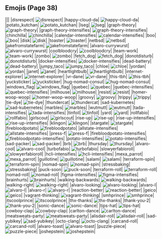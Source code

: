 
## Emojis (Page 38)
|||
|disrespect| ![disrespect](/output/disrespect.png)|
|happy-cloud-da| ![happy-cloud-da](/output/happy-cloud-da.png)|
|potato_kutchan| ![potato_kutchan](/output/potato_kutchan.jpg)|
|lseg| ![lseg](/output/lseg.png)|
|graph-theory| ![graph-theory](/output/graph-theory.png)|
|graph-theory-intensifies| ![graph-theory-intensifies](/output/graph-theory-intensifies.gif)|
|chinchilla| ![chinchilla](/output/chinchilla.png)|
|calendar-intensifies| ![calendar-intensifies](/output/calendar-intensifies.gif)|
|boo| ![boo](/output/boo.gif)|
|disk| ![disk](/output/disk.gif)|
|toaster| ![toaster](/output/toaster.png)|
|netbsd| ![netbsd](/output/netbsd.png)|
|jakefromstatefarm| ![jakefromstatefarm](/output/jakefromstatefarm.jpg)|
|alvaro-currywurst| ![alvaro-currywurst](/output/alvaro-currywurst.jpg)|
|coolbloodcry| ![coolbloodcry](/output/coolbloodcry.png)|
|team-work| ![team-work](/output/team-work.png)|
|zombo| ![zombo](/output/zombo.gif)|
|fetch_dog| ![fetch_dog](/output/fetch_dog.png)|
|donotdisturb| ![donotdisturb](/output/donotdisturb.png)|
|docker-intensifies| ![docker-intensifies](/output/docker-intensifies.gif)|
|dead-battery| ![dead-battery](/output/dead-battery.gif)|
|jumpy_taco| ![jumpy_taco](/output/jumpy_taco.gif)|
|chloe| ![chloe](/output/chloe.gif)|
|yordan| ![yordan](/output/yordan.jpg)|
|janet| ![janet](/output/janet.png)|
|heartlightbulb| ![heartlightbulb](/output/heartlightbulb.png)|
|internet-explorer| ![internet-explorer](/output/internet-explorer.gif)|
|vr-dane| ![vr-dane](/output/vr-dane.png)|
|this-tbh| ![this-tbh](/output/this-tbh.png)|
|yucksticker| ![yucksticker](/output/yucksticker.png)|
|hug-nomad-consul| ![hug-nomad-consul](/output/hug-nomad-consul.png)|
|windows_flag| ![windows_flag](/output/windows_flag.gif)|
|quebec| ![quebec](/output/quebec.png)|
|quebec-intensifies| ![quebec-intensifies](/output/quebec-intensifies.gif)|
|milhouse| ![milhouse](/output/milhouse.png)|
|resist| ![resist](/output/resist.png)|
|homer-woop-woop| ![homer-woop-woop](/output/homer-woop-woop.gif)|
|groovy| ![groovy](/output/groovy.png)|
|trippy| ![trippy](/output/trippy)|
|tie-dye| ![tie-dye](/output/tie-dye)|
|thundercat| ![thundercat](/output/thundercat.gif)|
|sad-kubernetes| ![sad-kubernetes](/output/sad-kubernetes.png)|
|marbles| ![marbles](/output/marbles.png)|
|wutmutt| ![wutmutt](/output/wutmutt.gif)|
|tada-intensifies| ![tada-intensifies](/output/tada-intensifies.gif)|
|tinfoil| ![tinfoil](/output/tinfoil.gif)|
|yard| ![yard](/output/yard.png)|
|rollfabio| ![rollfabio](/output/rollfabio.gif)|
|girlscout| ![girlscout](/output/girlscout.png)|
|rise-up| ![rise-up](/output/rise-up.png)|
|rise-up-intensifies| ![rise-up-intensifies](/output/rise-up-intensifies.gif)|
|klingon| ![klingon](/output/klingon.png)|
|stargate| ![stargate](/output/stargate.jpg)|
|firebloodpotato| ![firebloodpotato](/output/firebloodpotato.gif)|
|allstate-intensifies| ![allstate-intensifies](/output/allstate-intensifies.gif)|
|press-f| ![press-f](/output/press-f.png)|
|firebloodpotato-intensifies| ![firebloodpotato-intensifies](/output/firebloodpotato-intensifies.gif)|
|potato-intensifies| ![potato-intensifies](/output/potato-intensifies.gif)|
|sad-packer| ![sad-packer](/output/sad-packer.png)|
|brb| ![brb](/output/brb.gif)|
|thursday| ![thursday](/output/thursday)|
|alvaro-cool| ![alvaro-cool](/output/alvaro-cool.png)|
|turbofabio| ![turbofabio](/output/turbofabio.gif)|
|slowyerfabioroll| ![slowyerfabioroll](/output/slowyerfabioroll.gif)|
|hcli-intensifies| ![hcli-intensifies](/output/hcli-intensifies.gif)|
|mexa_parrot| ![mexa_parrot](/output/mexa_parrot.gif)|
|guillotine| ![guillotine](/output/guillotine.png)|
|salami| ![salami](/output/salami.png)|
|terraform-spin| ![terraform-spin](/output/terraform-spin.gif)|
|nomad-spin| ![nomad-spin](/output/nomad-spin.gif)|
|stressbaking| ![stressbaking](/output/stressbaking.png)|
|puck-soon| ![puck-soon](/output/puck-soon)|
|terraform-roll| ![terraform-roll](/output/terraform-roll.gif)|
|nomad-roll| ![nomad-roll](/output/nomad-roll.gif)|
|figma-intensifies| ![figma-intensifies](/output/figma-intensifies.gif)|
|brainhurts| ![brainhurts](/output/brainhurts.jpg)|
|walking-backwards| ![walking-backwards](/output/walking-backwards.gif)|
|walking-right| ![walking-right](/output/walking-right.gif)|
|alvaro-looking| ![alvaro-looking](/output/alvaro-looking.gif)|
|alvaro-l| ![alvaro-l](/output/alvaro-l.png)|
|alvaro-r| ![alvaro-r](/output/alvaro-r.png)|
|reaction-better| ![reaction-better](/output/reaction-better.png)|
|geico| ![geico](/output/geico.png)|
|vagrant-thinking| ![vagrant-thinking](/output/vagrant-thinking.png)|
|smhprince| ![smhprince](/output/smhprince.gif)|
|itscoolprince| ![itscoolprince](/output/itscoolprince.gif)|
|thx-thanks| ![thx-thanks](/output/thx-thanks.png)|
|thank-you-2| ![thank-you-2](/output/thank-you-2.png)|
|sonic-dance| ![sonic-dance](/output/sonic-dance.gif)|
|tips-hat| ![tips-hat](/output/tips-hat.gif)|
|cowboy-clap| ![cowboy-clap](/output/cowboy-clap.gif)|
|carlton-dance| ![carlton-dance](/output/carlton-dance.gif)|
|meatsweats-party| ![meatsweats-party](/output/meatsweats-party.gif)|
|alisdair-roll| ![alisdair-roll](/output/alisdair-roll.gif)|
|sad-yubikey| ![sad-yubikey](/output/sad-yubikey.png)|
|octo-clang| ![octo-clang](/output/octo-clang.png)|
|carcand-roll| ![carcand-roll](/output/carcand-roll.gif)|
|alvaro-toast| ![alvaro-toast](/output/alvaro-toast.png)|
|puzzle-piece| ![puzzle-piece](/output/puzzle-piece)|
|joshepstein| ![joshepstein](/output/joshepstein.png)|